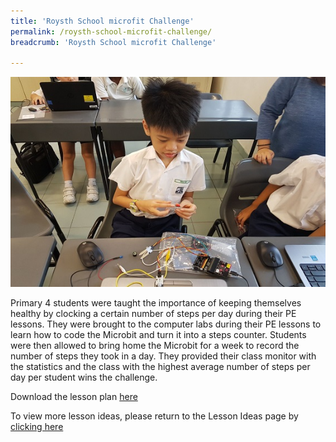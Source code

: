 ```yaml
---
title: 'Roysth School microfit Challenge'
permalink: /roysth-school-microfit-challenge/
breadcrumb: 'Roysth School microfit Challenge'

---
```



![microfit challenge](/images/in-schools/digital-maker/overview/lesson-plans/primary/Roysth-School-microfit-challenge.jpeg)

Primary 4 students were taught the importance of keeping themselves healthy by clocking a certain number of steps per day during their PE lessons. They were brought to the computer labs during their PE lessons to learn how to code the Microbit and turn it into a steps counter. Students were then allowed to bring home the Microbit for a week to record the number of steps they took in a day. They provided their class monitor with the statistics and the class with the highest average number of steps per day per student wins the challenge.

Download the lesson plan [here](/files/lesson-plans/primary-schools/design-and-technology/Roysth-School-microfit-challenge.zip)

To view more lesson ideas, please return to the Lesson Ideas page by [clicking here](/in-schools/digital-maker/lesson-ideas-primary/)
